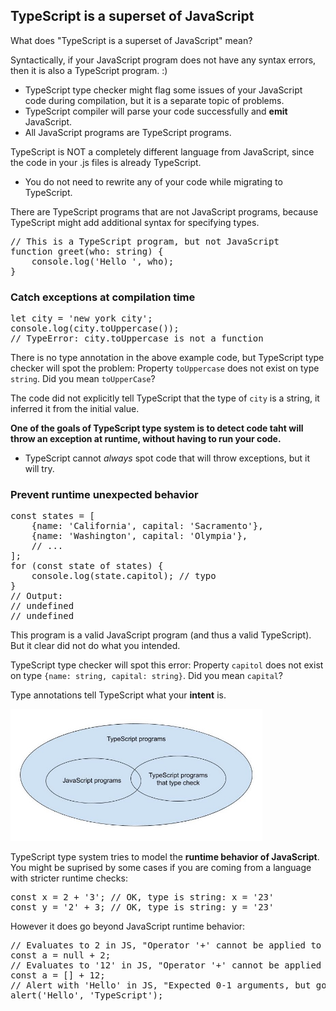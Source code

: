 ## TypeScript is a superset of JavaScript

What does "TypeScript is a superset of JavaScript" mean?

Syntactically, if your JavaScript program does not have any syntax errors, then it is also a TypeScript program. :)
* TypeScript type checker might flag some issues of your JavaScript code during compilation, but it is a separate topic of problems.
* TypeScript compiler will parse your code successfully and **emit** JavaScript.
* All JavaScript programs are TypeScript programs.

TypeScript is NOT a completely different language from JavaScript, since the code in your .js files is already TypeScript.
* You do not need to rewrite any of your code while migrating to TypeScript.

There are TypeScript programs that are not JavaScript programs, because TypeScript might add additional syntax for specifying types.
<pre>
// This is a TypeScript program, but not JavaScript
function greet(who: string) {
    console.log('Hello ', who);
}
</pre>

### Catch exceptions at compilation time
<pre>
let city = 'new york city';
console.log(city.toUppercase());
// TypeError: city.toUppercase is not a function
</pre>

There is no type annotation in the above example code, but TypeScript type checker will spot the problem: Property `toUppercase` does not exist on type `string`. Did you mean `toUpperCase`?

The code did not explicitly tell TypeScript that the type of `city` is a string, it inferred it from the initial value.

**One of the goals of TypeScript type system is to detect code taht will throw an exception at runtime, without having to run your code.**
* TypeScript cannot *always* spot code that will throw exceptions, but it will try.

### Prevent runtime unexpected behavior
<pre>
const states = [
    {name: 'California', capital: 'Sacramento'},
    {name: 'Washington', capital: 'Olympia'},
    // ...
];
for (const state of states) {
    console.log(state.capitol); // typo
}
// Output:
// undefined
// undefined
</pre>

This program is a valid JavaScript program (and thus a valid TypeScript). But it clear did not do what you intended.

TypeScript type checker will spot this error: Property `capitol` does not exist on type `{name: string, capital: string}`. Did you mean `capital`?

Type annotations tell TypeScript what your **intent** is.

<img style="width:80%" src="./effective-type-item-1-1.jpg">

TypeScript type system tries to model the **runtime behavior of JavaScript**. You might be suprised by some cases if you are coming from a language with stricter runtime checks:
<pre>
const x = 2 + '3'; // OK, type is string: x = '23'
const y = '2' + 3; // OK, type is string: y = '23'
</pre>
However it does go beyond JavaScript runtime behavior:
<pre>
// Evaluates to 2 in JS, "Operator '+' cannot be applied to types..."
const a = null + 2;
// Evaluates to '12' in JS, "Operator '+' cannot be applied to types..."
const a = [] + 12;
// Alert with 'Hello' in JS, "Expected 0-1 arguments, but got 2"
alert('Hello', 'TypeScript');
</pre>
